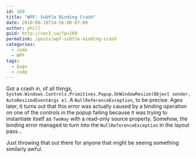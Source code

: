 ```yaml
---
id: 169
title: "WPF: Subtle Binding Crash"
date: 2010-06-18T14:56:06-07:00
author: phill
guid: http://vec3.ca/?p=169
permalink: /posts/wpf-subtle-binding-crash
categories:
  - code
  - WPF
tags:
  - bugs
  - code
---
```

Got a crash in, of all things, `System.Windows.Controls.Primitives.Popup.OnWindowResize(Object sender, AutoResizedEventArgs e)`. A `NullReferenceException`, to be precise. Ages later, it turns out that this error was actually caused by a binding operation on one of the controls in the popup failing because it was trying to instantiate itself as `TwoWay` with a read-only source property. Somehow, the binding error managed to turn into the `NullReferenceException` in the layout pass...

Just throwing that out there for anyone that might be seeing something similarly awful.
